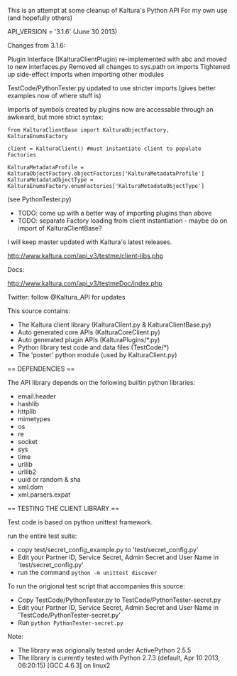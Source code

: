 This is an attempt at some cleanup of Kaltura's Python API
For my own use (and hopefully others)

API_VERSION = '3.1.6'  (June 30 2013)

Changes from 3.1.6:

Plugin Interface (IKalturaClientPlugin) re-implemented with abc and moved to new interfaces.py
Removed all changes to sys.path on imports
Tightened up side-effect imports when importing other modules

TestCode/PythonTester.py updated to use stricter imports (gives better examples now of where stuff is)

Imports of symbols created by plugins now are accessable through an awkward, but more strict syntax:

    from KalturaClientBase import KalturaObjectFactory, KalturaEnumsFactory
  
    client = KalturaClient() #must instantiate client to populate Factories
  
    KalturaMetadataProfile = KalturaObjectFactory.objectFactories['KalturaMetadataProfile']
    KalturaMetadataObjectType = KalturaEnumsFactory.enumFactories['KalturaMetadataObjectType']

  
  (see PythonTester.py)
  
 - TODO: come up with a better way of importing plugins than above
 - TODO: separate Factory loading from client instantiation - maybe do on import of KalturaClientBase?

I will keep master updated with Kaltura's latest releases.

http://www.kaltura.com/api_v3/testme/client-libs.php

Docs:

http://www.kaltura.com/api_v3/testmeDoc/index.php

Twitter:
follow @Kaltura_API for updates

This source contains:
 - The Kaltura client library (KalturaClient.py & KalturaClientBase.py)
 - Auto generated core APIs (KalturaCoreClient.py)
 - Auto generated plugin APIs (KalturaPlugins/*.py)
 - Python library test code and data files (TestCode/*)
 - The 'poster' python module (used by KalturaClient.py)

== DEPENDENCIES ==

The API library depends on the following builtin python libraries:
 - email.header
 - hashlib
 - httplib
 - mimetypes
 - os
 - re
 - socket
 - sys
 - time
 - urllib
 - urllib2
 - uuid or random & sha
 - xml.dom
 - xml.parsers.expat
 
== TESTING THE CLIENT LIBRARY ==

Test code is based on python unittest framework.

run the entire test suite:
 - copy test/secret_config_example.py to 'test/secret_config.py'
 - Edit your Partner ID, Service Secret, Admin Secret and User Name in 'test/secret_config.py'
 - run the command `python -m unittest discover`
 
  
To run the origional test script that accompanies this source:
 - Copy TestCode/PythonTester.py to TestCode/PythonTester-secret.py
 - Edit your Partner ID, Service Secret, Admin Secret and User Name in 'TestCode/PythonTester-secret.py'
 - Run `python PythonTester-secret.py`

Note: 
 - The library was origionally tested under ActivePython 2.5.5
 - The library is currently tested with Python 2.7.3 (default, Apr 10 2013, 06:20:15) [GCC 4.6.3] on linux2


